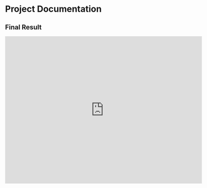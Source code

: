 # Project Documentation
## Final Result
<iframe
    width="640"
    height="480"
    src="https://www.youtube.com/embed/UmX4kyB2wfg](https://youtu.be/owb8dJ2VL10"
    frameborder="0"
    allow="autoplay; encrypted-media"
    allowfullscreen
>
</iframe>

